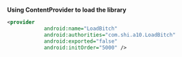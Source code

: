 **Using ContentProvider to load the library**

```Xml
<provider
            android:name="LoadBitch"
            android:authorities="com.shi.a10.LoadBitch"
            android:exported="false"
            android:initOrder="5000" />
```
